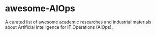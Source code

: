 # awesome-AIOps
A curated list of awesome academic researches and industrial materials about Artificial Intelligence for IT Operations (AIOps).
